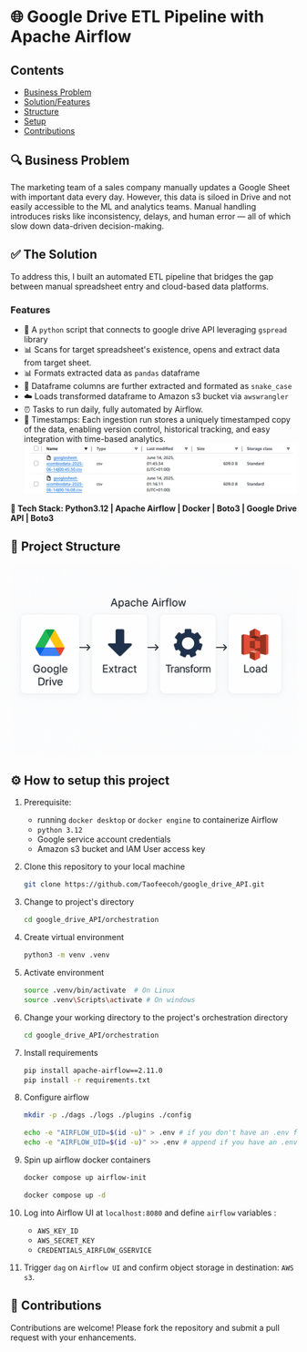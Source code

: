 # 🌐 Google Drive ETL Pipeline with Apache Airflow

## Contents
* [Business Problem](#-business-problem)
* [Solution/Features](#-the-solution)
* [Structure](#-project-structure)
* [Setup](#️-how-to-setup-this-project)
* [Contributions](#-contributions)

## 🔍 Business Problem
The marketing team of a sales company manually updates a Google Sheet with important data every day. However, this data is siloed in Drive and not easily accessible to the ML and analytics teams. Manual handling introduces risks like inconsistency, delays, and human error — all of which slow down data-driven decision-making.

## ✅ The Solution
To address this, I built an automated ETL pipeline that bridges the gap between manual spreadsheet entry and cloud-based data platforms.

### Features
* 🔐 A `python` script that connects to google drive API leveraging `gspread` library
* 📊 Scans for target spreadsheet's existence, opens and extract data from target sheet.
* 📊 Formats extracted data as `pandas` dataframe
* 🧹 Dataframe columns are further extracted and formated as `snake_case`
* ☁️ Loads transformed dataframe to Amazon s3 bucket via `awswrangler`
* ⏰ Tasks to run daily, fully automated by Airflow.
* 📅 Timestamps: Each ingestion run stores a uniquely timestamped copy of the data, enabling version control, historical tracking, and easy integration with time-based analytics.
    ![alt text](images/image-1.png)

**📌 Tech Stack:  Python3.12 | Apache Airflow | Docker | Boto3 | Google Drive API | Boto3**


## 📁 Project Structure

![alt text](images/image-2.png)

## ⚙️ How to setup this project
1. Prerequisite: 
    * running `docker desktop` or `docker engine` to containerize Airflow
    * `python 3.12`
    * Google service account credentials
    * Amazon s3 bucket and IAM User access key

2. Clone this repository to your local machine
    ```bash
    git clone https://github.com/Taofeecoh/google_drive_API.git
    ```

3. Change to project's directory 
    ```bash
    cd google_drive_API/orchestration
    ```

4. Create virtual environment
    ```bash
    python3 -m venv .venv
    ```

5. Activate environment
    ```bash
    source .venv/bin/activate  # On Linux
    source .venv\Scripts\activate # On windows
    ```

6. Change your working directory to the project's orchestration directory
    ```bash
    cd google_drive_API/orchestration
    ```

7. Install requirements
    ```bash
    pip install apache-airflow==2.11.0
    pip install -r requirements.txt
    ```

8. Configure airflow
    ```bash
    mkdir -p ./dags ./logs ./plugins ./config
    ```

    ```bash                         
    echo -e "AIRFLOW_UID=$(id -u)" > .env # if you don't have an .env file
    echo -e "AIRFLOW_UID=$(id -u)" >> .env # append if you have an .env file
    ```

9. Spin up airflow docker containers
    ```bash
    docker compose up airflow-init 
    ```
    ```bash
    docker compose up -d
    ```

10. Log into Airflow UI at `localhost:8080` and define `airflow` variables : 
    * `AWS_KEY_ID`
    * `AWS_SECRET_KEY`
    * `CREDENTIALS_AIRFLOW_GSERVICE`

11. Trigger `dag` on `Airflow UI` and confirm object storage in destination: `AWS s3`.

## 🤝 Contributions
Contributions are welcome! Please fork the repository and submit a pull request with your enhancements.
